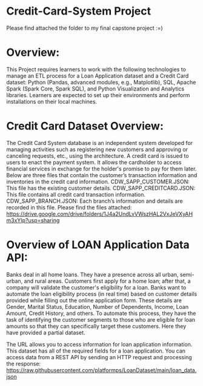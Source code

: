 # Credit-Card-System Project

Please find attached the folder to my final capstone project :=)


# Overview: 
This  Project requires learners to work with the following technologies to manage an ETL process for a Loan Application dataset and a Credit Card dataset: Python (Pandas, advanced modules, e.g., Matplotlib), SQL, Apache Spark (Spark Core, Spark SQL), and Python Visualization and Analytics libraries. Learners are expected to set up their environments and perform installations on their local machines.

# Credit Card Dataset Overview:
The Credit Card System database is an independent system developed for managing activities such as registering new customers and approving or canceling requests, etc., using the architecture.
A credit card is issued to users to enact the payment system. It allows the cardholder to access financial services in exchange for the holder's promise to pay for them later. Below are three files that contain the customer’s transaction information and inventories in the credit card information.
CDW_SAPP_CUSTOMER.JSON: This file has the existing customer details.
CDW_SAPP_CREDITCARD.JSON: This file contains all credit card transaction information.
CDW_SAPP_BRANCH.JSON: Each branch’s information and details are recorded in this file. 
Please find the files attached: 
https://drive.google.com/drive/folders/1J4a2UndLvVWszHAL2VxJeVXyAHm3xYIp?usp=sharing

# Overview of LOAN Application Data API:

Banks deal in all home loans. They have a presence across all urban, semi-urban, and rural areas. Customers first apply for a home loan; after that, a company will validate the customer's eligibility for a loan.
Banks want to automate the loan eligibility process (in real time) based on customer details provided while filling out the online application form. These details are Gender, Marital Status, Education, Number of Dependents, Income, Loan Amount, Credit History, and others. To automate this process, they have the task of identifying the customer segments to those who are eligible for loan amounts so that they can specifically target these customers. Here they have provided a partial dataset.

The URL allows you to access information for loan application information. This dataset has all of the required fields for a loan application. You can access data from a REST API by sending an HTTP request and processing the response:
https://raw.githubusercontent.com/platformps/LoanDataset/main/loan_data.json
